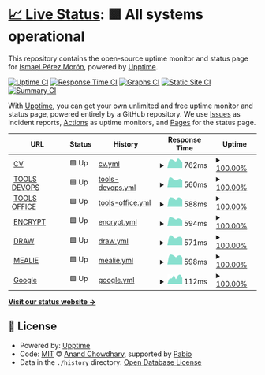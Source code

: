 # [📈 Live Status](https://Ismaeltech-sys.github.io/uptime-action): <!--live status--> **🟩 All systems operational**

This repository contains the open-source uptime monitor and status page for [Ismael Pérez Morón](https://cv.ismaeltech.cc), powered by [Upptime](https://github.com/upptime/upptime).

[![Uptime CI](https://github.com/Ismaeltech-sys/uptime-action/workflows/Uptime%20CI/badge.svg)](https://github.com/Ismaeltech-sys/uptime-action/actions?query=workflow%3A%22Uptime+CI%22)
[![Response Time CI](https://github.com/Ismaeltech-sys/uptime-action/workflows/Response%20Time%20CI/badge.svg)](https://github.com/Ismaeltech-sys/uptime-action/actions?query=workflow%3A%22Response+Time+CI%22)
[![Graphs CI](https://github.com/Ismaeltech-sys/uptime-action/workflows/Graphs%20CI/badge.svg)](https://github.com/Ismaeltech-sys/uptime-action/actions?query=workflow%3A%22Graphs+CI%22)
[![Static Site CI](https://github.com/Ismaeltech-sys/uptime-action/workflows/Static%20Site%20CI/badge.svg)](https://github.com/Ismaeltech-sys/uptime-action/actions?query=workflow%3A%22Static+Site+CI%22)
[![Summary CI](https://github.com/Ismaeltech-sys/uptime-action/workflows/Summary%20CI/badge.svg)](https://github.com/Ismaeltech-sys/uptime-action/actions?query=workflow%3A%22Summary+CI%22)

With [Upptime](https://upptime.js.org), you can get your own unlimited and free uptime monitor and status page, powered entirely by a GitHub repository. We use [Issues](https://github.com/Ismaeltech-sys/uptime-action/issues) as incident reports, [Actions](https://github.com/Ismaeltech-sys/uptime-action/actions) as uptime monitors, and [Pages](https://Ismaeltech-sys.github.io/uptime-action) for the status page.

<!--start: status pages-->
<!-- This summary is generated by Upptime (https://github.com/upptime/upptime) -->
<!-- Do not edit this manually, your changes will be overwritten -->
<!-- prettier-ignore -->
| URL | Status | History | Response Time | Uptime |
| --- | ------ | ------- | ------------- | ------ |
| <img alt="" src="https://icons.duckduckgo.com/ip3/cv.ismaeltech.cc.ico" height="13"> [CV](https://cv.ismaeltech.cc) | 🟩 Up | [cv.yml](https://github.com/Ismaeltech-sys/uptime-action/commits/HEAD/history/cv.yml) | <details><summary><img alt="Response time graph" src="./graphs/cv/response-time-week.png" height="20"> 762ms</summary><br><a href="https://Ismaeltech-sys.github.io/uptime-action/history/cv"><img alt="Response time 1036" src="https://img.shields.io/endpoint?url=https%3A%2F%2Fraw.githubusercontent.com%2FIsmaeltech-sys%2Fuptime-action%2FHEAD%2Fapi%2Fcv%2Fresponse-time.json"></a><br><a href="https://Ismaeltech-sys.github.io/uptime-action/history/cv"><img alt="24-hour response time 583" src="https://img.shields.io/endpoint?url=https%3A%2F%2Fraw.githubusercontent.com%2FIsmaeltech-sys%2Fuptime-action%2FHEAD%2Fapi%2Fcv%2Fresponse-time-day.json"></a><br><a href="https://Ismaeltech-sys.github.io/uptime-action/history/cv"><img alt="7-day response time 762" src="https://img.shields.io/endpoint?url=https%3A%2F%2Fraw.githubusercontent.com%2FIsmaeltech-sys%2Fuptime-action%2FHEAD%2Fapi%2Fcv%2Fresponse-time-week.json"></a><br><a href="https://Ismaeltech-sys.github.io/uptime-action/history/cv"><img alt="30-day response time 1235" src="https://img.shields.io/endpoint?url=https%3A%2F%2Fraw.githubusercontent.com%2FIsmaeltech-sys%2Fuptime-action%2FHEAD%2Fapi%2Fcv%2Fresponse-time-month.json"></a><br><a href="https://Ismaeltech-sys.github.io/uptime-action/history/cv"><img alt="1-year response time 1036" src="https://img.shields.io/endpoint?url=https%3A%2F%2Fraw.githubusercontent.com%2FIsmaeltech-sys%2Fuptime-action%2FHEAD%2Fapi%2Fcv%2Fresponse-time-year.json"></a></details> | <details><summary><a href="https://Ismaeltech-sys.github.io/uptime-action/history/cv">100.00%</a></summary><a href="https://Ismaeltech-sys.github.io/uptime-action/history/cv"><img alt="All-time uptime 99.45%" src="https://img.shields.io/endpoint?url=https%3A%2F%2Fraw.githubusercontent.com%2FIsmaeltech-sys%2Fuptime-action%2FHEAD%2Fapi%2Fcv%2Fuptime.json"></a><br><a href="https://Ismaeltech-sys.github.io/uptime-action/history/cv"><img alt="24-hour uptime 100.00%" src="https://img.shields.io/endpoint?url=https%3A%2F%2Fraw.githubusercontent.com%2FIsmaeltech-sys%2Fuptime-action%2FHEAD%2Fapi%2Fcv%2Fuptime-day.json"></a><br><a href="https://Ismaeltech-sys.github.io/uptime-action/history/cv"><img alt="7-day uptime 100.00%" src="https://img.shields.io/endpoint?url=https%3A%2F%2Fraw.githubusercontent.com%2FIsmaeltech-sys%2Fuptime-action%2FHEAD%2Fapi%2Fcv%2Fuptime-week.json"></a><br><a href="https://Ismaeltech-sys.github.io/uptime-action/history/cv"><img alt="30-day uptime 99.10%" src="https://img.shields.io/endpoint?url=https%3A%2F%2Fraw.githubusercontent.com%2FIsmaeltech-sys%2Fuptime-action%2FHEAD%2Fapi%2Fcv%2Fuptime-month.json"></a><br><a href="https://Ismaeltech-sys.github.io/uptime-action/history/cv"><img alt="1-year uptime 99.45%" src="https://img.shields.io/endpoint?url=https%3A%2F%2Fraw.githubusercontent.com%2FIsmaeltech-sys%2Fuptime-action%2FHEAD%2Fapi%2Fcv%2Fuptime-year.json"></a></details>
| <img alt="" src="https://icons.duckduckgo.com/ip3/it-tools.ismaeltech.cc.ico" height="13"> [TOOLS DEVOPS](https://it-tools.ismaeltech.cc) | 🟩 Up | [tools-devops.yml](https://github.com/Ismaeltech-sys/uptime-action/commits/HEAD/history/tools-devops.yml) | <details><summary><img alt="Response time graph" src="./graphs/tools-devops/response-time-week.png" height="20"> 560ms</summary><br><a href="https://Ismaeltech-sys.github.io/uptime-action/history/tools-devops"><img alt="Response time 857" src="https://img.shields.io/endpoint?url=https%3A%2F%2Fraw.githubusercontent.com%2FIsmaeltech-sys%2Fuptime-action%2FHEAD%2Fapi%2Ftools-devops%2Fresponse-time.json"></a><br><a href="https://Ismaeltech-sys.github.io/uptime-action/history/tools-devops"><img alt="24-hour response time 471" src="https://img.shields.io/endpoint?url=https%3A%2F%2Fraw.githubusercontent.com%2FIsmaeltech-sys%2Fuptime-action%2FHEAD%2Fapi%2Ftools-devops%2Fresponse-time-day.json"></a><br><a href="https://Ismaeltech-sys.github.io/uptime-action/history/tools-devops"><img alt="7-day response time 560" src="https://img.shields.io/endpoint?url=https%3A%2F%2Fraw.githubusercontent.com%2FIsmaeltech-sys%2Fuptime-action%2FHEAD%2Fapi%2Ftools-devops%2Fresponse-time-week.json"></a><br><a href="https://Ismaeltech-sys.github.io/uptime-action/history/tools-devops"><img alt="30-day response time 1088" src="https://img.shields.io/endpoint?url=https%3A%2F%2Fraw.githubusercontent.com%2FIsmaeltech-sys%2Fuptime-action%2FHEAD%2Fapi%2Ftools-devops%2Fresponse-time-month.json"></a><br><a href="https://Ismaeltech-sys.github.io/uptime-action/history/tools-devops"><img alt="1-year response time 857" src="https://img.shields.io/endpoint?url=https%3A%2F%2Fraw.githubusercontent.com%2FIsmaeltech-sys%2Fuptime-action%2FHEAD%2Fapi%2Ftools-devops%2Fresponse-time-year.json"></a></details> | <details><summary><a href="https://Ismaeltech-sys.github.io/uptime-action/history/tools-devops">100.00%</a></summary><a href="https://Ismaeltech-sys.github.io/uptime-action/history/tools-devops"><img alt="All-time uptime 99.54%" src="https://img.shields.io/endpoint?url=https%3A%2F%2Fraw.githubusercontent.com%2FIsmaeltech-sys%2Fuptime-action%2FHEAD%2Fapi%2Ftools-devops%2Fuptime.json"></a><br><a href="https://Ismaeltech-sys.github.io/uptime-action/history/tools-devops"><img alt="24-hour uptime 100.00%" src="https://img.shields.io/endpoint?url=https%3A%2F%2Fraw.githubusercontent.com%2FIsmaeltech-sys%2Fuptime-action%2FHEAD%2Fapi%2Ftools-devops%2Fuptime-day.json"></a><br><a href="https://Ismaeltech-sys.github.io/uptime-action/history/tools-devops"><img alt="7-day uptime 100.00%" src="https://img.shields.io/endpoint?url=https%3A%2F%2Fraw.githubusercontent.com%2FIsmaeltech-sys%2Fuptime-action%2FHEAD%2Fapi%2Ftools-devops%2Fuptime-week.json"></a><br><a href="https://Ismaeltech-sys.github.io/uptime-action/history/tools-devops"><img alt="30-day uptime 99.17%" src="https://img.shields.io/endpoint?url=https%3A%2F%2Fraw.githubusercontent.com%2FIsmaeltech-sys%2Fuptime-action%2FHEAD%2Fapi%2Ftools-devops%2Fuptime-month.json"></a><br><a href="https://Ismaeltech-sys.github.io/uptime-action/history/tools-devops"><img alt="1-year uptime 99.54%" src="https://img.shields.io/endpoint?url=https%3A%2F%2Fraw.githubusercontent.com%2FIsmaeltech-sys%2Fuptime-action%2FHEAD%2Fapi%2Ftools-devops%2Fuptime-year.json"></a></details>
| <img alt="" src="https://icons.duckduckgo.com/ip3/tools.ismaeltech.cc.ico" height="13"> [TOOLS OFFICE](https://tools.ismaeltech.cc/) | 🟩 Up | [tools-office.yml](https://github.com/Ismaeltech-sys/uptime-action/commits/HEAD/history/tools-office.yml) | <details><summary><img alt="Response time graph" src="./graphs/tools-office/response-time-week.png" height="20"> 588ms</summary><br><a href="https://Ismaeltech-sys.github.io/uptime-action/history/tools-office"><img alt="Response time 862" src="https://img.shields.io/endpoint?url=https%3A%2F%2Fraw.githubusercontent.com%2FIsmaeltech-sys%2Fuptime-action%2FHEAD%2Fapi%2Ftools-office%2Fresponse-time.json"></a><br><a href="https://Ismaeltech-sys.github.io/uptime-action/history/tools-office"><img alt="24-hour response time 475" src="https://img.shields.io/endpoint?url=https%3A%2F%2Fraw.githubusercontent.com%2FIsmaeltech-sys%2Fuptime-action%2FHEAD%2Fapi%2Ftools-office%2Fresponse-time-day.json"></a><br><a href="https://Ismaeltech-sys.github.io/uptime-action/history/tools-office"><img alt="7-day response time 588" src="https://img.shields.io/endpoint?url=https%3A%2F%2Fraw.githubusercontent.com%2FIsmaeltech-sys%2Fuptime-action%2FHEAD%2Fapi%2Ftools-office%2Fresponse-time-week.json"></a><br><a href="https://Ismaeltech-sys.github.io/uptime-action/history/tools-office"><img alt="30-day response time 1099" src="https://img.shields.io/endpoint?url=https%3A%2F%2Fraw.githubusercontent.com%2FIsmaeltech-sys%2Fuptime-action%2FHEAD%2Fapi%2Ftools-office%2Fresponse-time-month.json"></a><br><a href="https://Ismaeltech-sys.github.io/uptime-action/history/tools-office"><img alt="1-year response time 862" src="https://img.shields.io/endpoint?url=https%3A%2F%2Fraw.githubusercontent.com%2FIsmaeltech-sys%2Fuptime-action%2FHEAD%2Fapi%2Ftools-office%2Fresponse-time-year.json"></a></details> | <details><summary><a href="https://Ismaeltech-sys.github.io/uptime-action/history/tools-office">100.00%</a></summary><a href="https://Ismaeltech-sys.github.io/uptime-action/history/tools-office"><img alt="All-time uptime 99.54%" src="https://img.shields.io/endpoint?url=https%3A%2F%2Fraw.githubusercontent.com%2FIsmaeltech-sys%2Fuptime-action%2FHEAD%2Fapi%2Ftools-office%2Fuptime.json"></a><br><a href="https://Ismaeltech-sys.github.io/uptime-action/history/tools-office"><img alt="24-hour uptime 100.00%" src="https://img.shields.io/endpoint?url=https%3A%2F%2Fraw.githubusercontent.com%2FIsmaeltech-sys%2Fuptime-action%2FHEAD%2Fapi%2Ftools-office%2Fuptime-day.json"></a><br><a href="https://Ismaeltech-sys.github.io/uptime-action/history/tools-office"><img alt="7-day uptime 100.00%" src="https://img.shields.io/endpoint?url=https%3A%2F%2Fraw.githubusercontent.com%2FIsmaeltech-sys%2Fuptime-action%2FHEAD%2Fapi%2Ftools-office%2Fuptime-week.json"></a><br><a href="https://Ismaeltech-sys.github.io/uptime-action/history/tools-office"><img alt="30-day uptime 99.17%" src="https://img.shields.io/endpoint?url=https%3A%2F%2Fraw.githubusercontent.com%2FIsmaeltech-sys%2Fuptime-action%2FHEAD%2Fapi%2Ftools-office%2Fuptime-month.json"></a><br><a href="https://Ismaeltech-sys.github.io/uptime-action/history/tools-office"><img alt="1-year uptime 99.54%" src="https://img.shields.io/endpoint?url=https%3A%2F%2Fraw.githubusercontent.com%2FIsmaeltech-sys%2Fuptime-action%2FHEAD%2Fapi%2Ftools-office%2Fuptime-year.json"></a></details>
| <img alt="" src="https://icons.duckduckgo.com/ip3/enclosed.ismaeltech.cc.ico" height="13"> [ENCRYPT](https://enclosed.ismaeltech.cc/) | 🟩 Up | [encrypt.yml](https://github.com/Ismaeltech-sys/uptime-action/commits/HEAD/history/encrypt.yml) | <details><summary><img alt="Response time graph" src="./graphs/encrypt/response-time-week.png" height="20"> 594ms</summary><br><a href="https://Ismaeltech-sys.github.io/uptime-action/history/encrypt"><img alt="Response time 848" src="https://img.shields.io/endpoint?url=https%3A%2F%2Fraw.githubusercontent.com%2FIsmaeltech-sys%2Fuptime-action%2FHEAD%2Fapi%2Fencrypt%2Fresponse-time.json"></a><br><a href="https://Ismaeltech-sys.github.io/uptime-action/history/encrypt"><img alt="24-hour response time 457" src="https://img.shields.io/endpoint?url=https%3A%2F%2Fraw.githubusercontent.com%2FIsmaeltech-sys%2Fuptime-action%2FHEAD%2Fapi%2Fencrypt%2Fresponse-time-day.json"></a><br><a href="https://Ismaeltech-sys.github.io/uptime-action/history/encrypt"><img alt="7-day response time 594" src="https://img.shields.io/endpoint?url=https%3A%2F%2Fraw.githubusercontent.com%2FIsmaeltech-sys%2Fuptime-action%2FHEAD%2Fapi%2Fencrypt%2Fresponse-time-week.json"></a><br><a href="https://Ismaeltech-sys.github.io/uptime-action/history/encrypt"><img alt="30-day response time 1096" src="https://img.shields.io/endpoint?url=https%3A%2F%2Fraw.githubusercontent.com%2FIsmaeltech-sys%2Fuptime-action%2FHEAD%2Fapi%2Fencrypt%2Fresponse-time-month.json"></a><br><a href="https://Ismaeltech-sys.github.io/uptime-action/history/encrypt"><img alt="1-year response time 848" src="https://img.shields.io/endpoint?url=https%3A%2F%2Fraw.githubusercontent.com%2FIsmaeltech-sys%2Fuptime-action%2FHEAD%2Fapi%2Fencrypt%2Fresponse-time-year.json"></a></details> | <details><summary><a href="https://Ismaeltech-sys.github.io/uptime-action/history/encrypt">100.00%</a></summary><a href="https://Ismaeltech-sys.github.io/uptime-action/history/encrypt"><img alt="All-time uptime 99.55%" src="https://img.shields.io/endpoint?url=https%3A%2F%2Fraw.githubusercontent.com%2FIsmaeltech-sys%2Fuptime-action%2FHEAD%2Fapi%2Fencrypt%2Fuptime.json"></a><br><a href="https://Ismaeltech-sys.github.io/uptime-action/history/encrypt"><img alt="24-hour uptime 100.00%" src="https://img.shields.io/endpoint?url=https%3A%2F%2Fraw.githubusercontent.com%2FIsmaeltech-sys%2Fuptime-action%2FHEAD%2Fapi%2Fencrypt%2Fuptime-day.json"></a><br><a href="https://Ismaeltech-sys.github.io/uptime-action/history/encrypt"><img alt="7-day uptime 100.00%" src="https://img.shields.io/endpoint?url=https%3A%2F%2Fraw.githubusercontent.com%2FIsmaeltech-sys%2Fuptime-action%2FHEAD%2Fapi%2Fencrypt%2Fuptime-week.json"></a><br><a href="https://Ismaeltech-sys.github.io/uptime-action/history/encrypt"><img alt="30-day uptime 99.17%" src="https://img.shields.io/endpoint?url=https%3A%2F%2Fraw.githubusercontent.com%2FIsmaeltech-sys%2Fuptime-action%2FHEAD%2Fapi%2Fencrypt%2Fuptime-month.json"></a><br><a href="https://Ismaeltech-sys.github.io/uptime-action/history/encrypt"><img alt="1-year uptime 99.55%" src="https://img.shields.io/endpoint?url=https%3A%2F%2Fraw.githubusercontent.com%2FIsmaeltech-sys%2Fuptime-action%2FHEAD%2Fapi%2Fencrypt%2Fuptime-year.json"></a></details>
| <img alt="" src="https://icons.duckduckgo.com/ip3/draw.ismaeltech.cc.ico" height="13"> [DRAW](https://draw.ismaeltech.cc/) | 🟩 Up | [draw.yml](https://github.com/Ismaeltech-sys/uptime-action/commits/HEAD/history/draw.yml) | <details><summary><img alt="Response time graph" src="./graphs/draw/response-time-week.png" height="20"> 571ms</summary><br><a href="https://Ismaeltech-sys.github.io/uptime-action/history/draw"><img alt="Response time 843" src="https://img.shields.io/endpoint?url=https%3A%2F%2Fraw.githubusercontent.com%2FIsmaeltech-sys%2Fuptime-action%2FHEAD%2Fapi%2Fdraw%2Fresponse-time.json"></a><br><a href="https://Ismaeltech-sys.github.io/uptime-action/history/draw"><img alt="24-hour response time 486" src="https://img.shields.io/endpoint?url=https%3A%2F%2Fraw.githubusercontent.com%2FIsmaeltech-sys%2Fuptime-action%2FHEAD%2Fapi%2Fdraw%2Fresponse-time-day.json"></a><br><a href="https://Ismaeltech-sys.github.io/uptime-action/history/draw"><img alt="7-day response time 571" src="https://img.shields.io/endpoint?url=https%3A%2F%2Fraw.githubusercontent.com%2FIsmaeltech-sys%2Fuptime-action%2FHEAD%2Fapi%2Fdraw%2Fresponse-time-week.json"></a><br><a href="https://Ismaeltech-sys.github.io/uptime-action/history/draw"><img alt="30-day response time 1076" src="https://img.shields.io/endpoint?url=https%3A%2F%2Fraw.githubusercontent.com%2FIsmaeltech-sys%2Fuptime-action%2FHEAD%2Fapi%2Fdraw%2Fresponse-time-month.json"></a><br><a href="https://Ismaeltech-sys.github.io/uptime-action/history/draw"><img alt="1-year response time 843" src="https://img.shields.io/endpoint?url=https%3A%2F%2Fraw.githubusercontent.com%2FIsmaeltech-sys%2Fuptime-action%2FHEAD%2Fapi%2Fdraw%2Fresponse-time-year.json"></a></details> | <details><summary><a href="https://Ismaeltech-sys.github.io/uptime-action/history/draw">100.00%</a></summary><a href="https://Ismaeltech-sys.github.io/uptime-action/history/draw"><img alt="All-time uptime 99.55%" src="https://img.shields.io/endpoint?url=https%3A%2F%2Fraw.githubusercontent.com%2FIsmaeltech-sys%2Fuptime-action%2FHEAD%2Fapi%2Fdraw%2Fuptime.json"></a><br><a href="https://Ismaeltech-sys.github.io/uptime-action/history/draw"><img alt="24-hour uptime 100.00%" src="https://img.shields.io/endpoint?url=https%3A%2F%2Fraw.githubusercontent.com%2FIsmaeltech-sys%2Fuptime-action%2FHEAD%2Fapi%2Fdraw%2Fuptime-day.json"></a><br><a href="https://Ismaeltech-sys.github.io/uptime-action/history/draw"><img alt="7-day uptime 100.00%" src="https://img.shields.io/endpoint?url=https%3A%2F%2Fraw.githubusercontent.com%2FIsmaeltech-sys%2Fuptime-action%2FHEAD%2Fapi%2Fdraw%2Fuptime-week.json"></a><br><a href="https://Ismaeltech-sys.github.io/uptime-action/history/draw"><img alt="30-day uptime 99.17%" src="https://img.shields.io/endpoint?url=https%3A%2F%2Fraw.githubusercontent.com%2FIsmaeltech-sys%2Fuptime-action%2FHEAD%2Fapi%2Fdraw%2Fuptime-month.json"></a><br><a href="https://Ismaeltech-sys.github.io/uptime-action/history/draw"><img alt="1-year uptime 99.55%" src="https://img.shields.io/endpoint?url=https%3A%2F%2Fraw.githubusercontent.com%2FIsmaeltech-sys%2Fuptime-action%2FHEAD%2Fapi%2Fdraw%2Fuptime-year.json"></a></details>
| <img alt="" src="https://icons.duckduckgo.com/ip3/cook.ismaeltech.cc.ico" height="13"> [MEALIE](https://cook.ismaeltech.cc/) | 🟩 Up | [mealie.yml](https://github.com/Ismaeltech-sys/uptime-action/commits/HEAD/history/mealie.yml) | <details><summary><img alt="Response time graph" src="./graphs/mealie/response-time-week.png" height="20"> 598ms</summary><br><a href="https://Ismaeltech-sys.github.io/uptime-action/history/mealie"><img alt="Response time 853" src="https://img.shields.io/endpoint?url=https%3A%2F%2Fraw.githubusercontent.com%2FIsmaeltech-sys%2Fuptime-action%2FHEAD%2Fapi%2Fmealie%2Fresponse-time.json"></a><br><a href="https://Ismaeltech-sys.github.io/uptime-action/history/mealie"><img alt="24-hour response time 482" src="https://img.shields.io/endpoint?url=https%3A%2F%2Fraw.githubusercontent.com%2FIsmaeltech-sys%2Fuptime-action%2FHEAD%2Fapi%2Fmealie%2Fresponse-time-day.json"></a><br><a href="https://Ismaeltech-sys.github.io/uptime-action/history/mealie"><img alt="7-day response time 598" src="https://img.shields.io/endpoint?url=https%3A%2F%2Fraw.githubusercontent.com%2FIsmaeltech-sys%2Fuptime-action%2FHEAD%2Fapi%2Fmealie%2Fresponse-time-week.json"></a><br><a href="https://Ismaeltech-sys.github.io/uptime-action/history/mealie"><img alt="30-day response time 1095" src="https://img.shields.io/endpoint?url=https%3A%2F%2Fraw.githubusercontent.com%2FIsmaeltech-sys%2Fuptime-action%2FHEAD%2Fapi%2Fmealie%2Fresponse-time-month.json"></a><br><a href="https://Ismaeltech-sys.github.io/uptime-action/history/mealie"><img alt="1-year response time 853" src="https://img.shields.io/endpoint?url=https%3A%2F%2Fraw.githubusercontent.com%2FIsmaeltech-sys%2Fuptime-action%2FHEAD%2Fapi%2Fmealie%2Fresponse-time-year.json"></a></details> | <details><summary><a href="https://Ismaeltech-sys.github.io/uptime-action/history/mealie">100.00%</a></summary><a href="https://Ismaeltech-sys.github.io/uptime-action/history/mealie"><img alt="All-time uptime 99.55%" src="https://img.shields.io/endpoint?url=https%3A%2F%2Fraw.githubusercontent.com%2FIsmaeltech-sys%2Fuptime-action%2FHEAD%2Fapi%2Fmealie%2Fuptime.json"></a><br><a href="https://Ismaeltech-sys.github.io/uptime-action/history/mealie"><img alt="24-hour uptime 100.00%" src="https://img.shields.io/endpoint?url=https%3A%2F%2Fraw.githubusercontent.com%2FIsmaeltech-sys%2Fuptime-action%2FHEAD%2Fapi%2Fmealie%2Fuptime-day.json"></a><br><a href="https://Ismaeltech-sys.github.io/uptime-action/history/mealie"><img alt="7-day uptime 100.00%" src="https://img.shields.io/endpoint?url=https%3A%2F%2Fraw.githubusercontent.com%2FIsmaeltech-sys%2Fuptime-action%2FHEAD%2Fapi%2Fmealie%2Fuptime-week.json"></a><br><a href="https://Ismaeltech-sys.github.io/uptime-action/history/mealie"><img alt="30-day uptime 99.18%" src="https://img.shields.io/endpoint?url=https%3A%2F%2Fraw.githubusercontent.com%2FIsmaeltech-sys%2Fuptime-action%2FHEAD%2Fapi%2Fmealie%2Fuptime-month.json"></a><br><a href="https://Ismaeltech-sys.github.io/uptime-action/history/mealie"><img alt="1-year uptime 99.55%" src="https://img.shields.io/endpoint?url=https%3A%2F%2Fraw.githubusercontent.com%2FIsmaeltech-sys%2Fuptime-action%2FHEAD%2Fapi%2Fmealie%2Fuptime-year.json"></a></details>
| <img alt="" src="https://icons.duckduckgo.com/ip3/www.google.com.ico" height="13"> [Google](https://www.google.com/) | 🟩 Up | [google.yml](https://github.com/Ismaeltech-sys/uptime-action/commits/HEAD/history/google.yml) | <details><summary><img alt="Response time graph" src="./graphs/google/response-time-week.png" height="20"> 112ms</summary><br><a href="https://Ismaeltech-sys.github.io/uptime-action/history/google"><img alt="Response time 100" src="https://img.shields.io/endpoint?url=https%3A%2F%2Fraw.githubusercontent.com%2FIsmaeltech-sys%2Fuptime-action%2FHEAD%2Fapi%2Fgoogle%2Fresponse-time.json"></a><br><a href="https://Ismaeltech-sys.github.io/uptime-action/history/google"><img alt="24-hour response time 96" src="https://img.shields.io/endpoint?url=https%3A%2F%2Fraw.githubusercontent.com%2FIsmaeltech-sys%2Fuptime-action%2FHEAD%2Fapi%2Fgoogle%2Fresponse-time-day.json"></a><br><a href="https://Ismaeltech-sys.github.io/uptime-action/history/google"><img alt="7-day response time 112" src="https://img.shields.io/endpoint?url=https%3A%2F%2Fraw.githubusercontent.com%2FIsmaeltech-sys%2Fuptime-action%2FHEAD%2Fapi%2Fgoogle%2Fresponse-time-week.json"></a><br><a href="https://Ismaeltech-sys.github.io/uptime-action/history/google"><img alt="30-day response time 107" src="https://img.shields.io/endpoint?url=https%3A%2F%2Fraw.githubusercontent.com%2FIsmaeltech-sys%2Fuptime-action%2FHEAD%2Fapi%2Fgoogle%2Fresponse-time-month.json"></a><br><a href="https://Ismaeltech-sys.github.io/uptime-action/history/google"><img alt="1-year response time 100" src="https://img.shields.io/endpoint?url=https%3A%2F%2Fraw.githubusercontent.com%2FIsmaeltech-sys%2Fuptime-action%2FHEAD%2Fapi%2Fgoogle%2Fresponse-time-year.json"></a></details> | <details><summary><a href="https://Ismaeltech-sys.github.io/uptime-action/history/google">100.00%</a></summary><a href="https://Ismaeltech-sys.github.io/uptime-action/history/google"><img alt="All-time uptime 100.00%" src="https://img.shields.io/endpoint?url=https%3A%2F%2Fraw.githubusercontent.com%2FIsmaeltech-sys%2Fuptime-action%2FHEAD%2Fapi%2Fgoogle%2Fuptime.json"></a><br><a href="https://Ismaeltech-sys.github.io/uptime-action/history/google"><img alt="24-hour uptime 100.00%" src="https://img.shields.io/endpoint?url=https%3A%2F%2Fraw.githubusercontent.com%2FIsmaeltech-sys%2Fuptime-action%2FHEAD%2Fapi%2Fgoogle%2Fuptime-day.json"></a><br><a href="https://Ismaeltech-sys.github.io/uptime-action/history/google"><img alt="7-day uptime 100.00%" src="https://img.shields.io/endpoint?url=https%3A%2F%2Fraw.githubusercontent.com%2FIsmaeltech-sys%2Fuptime-action%2FHEAD%2Fapi%2Fgoogle%2Fuptime-week.json"></a><br><a href="https://Ismaeltech-sys.github.io/uptime-action/history/google"><img alt="30-day uptime 100.00%" src="https://img.shields.io/endpoint?url=https%3A%2F%2Fraw.githubusercontent.com%2FIsmaeltech-sys%2Fuptime-action%2FHEAD%2Fapi%2Fgoogle%2Fuptime-month.json"></a><br><a href="https://Ismaeltech-sys.github.io/uptime-action/history/google"><img alt="1-year uptime 100.00%" src="https://img.shields.io/endpoint?url=https%3A%2F%2Fraw.githubusercontent.com%2FIsmaeltech-sys%2Fuptime-action%2FHEAD%2Fapi%2Fgoogle%2Fuptime-year.json"></a></details>

<!--end: status pages-->

[**Visit our status website →**](https://Ismaeltech-sys.github.io/uptime-action)

## 📄 License

- Powered by: [Upptime](https://github.com/upptime/upptime)
- Code: [MIT](./LICENSE) © [Anand Chowdhary](https://anandchowdhary.com), supported by [Pabio](https://pabio.com)
- Data in the `./history` directory: [Open Database License](https://opendatacommons.org/licenses/odbl/1-0/)
